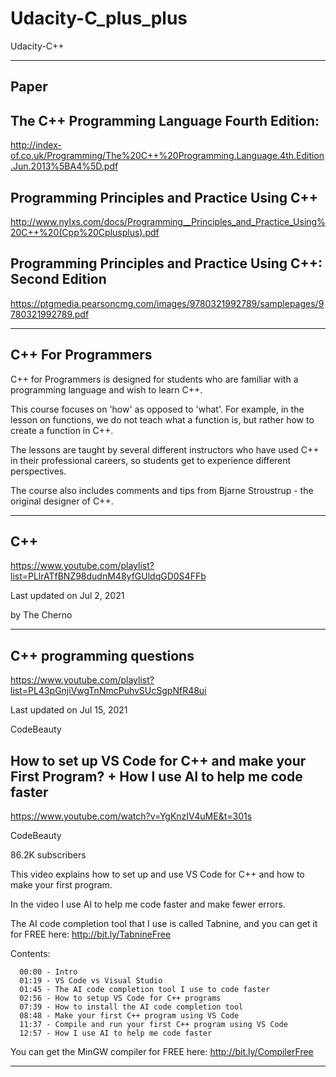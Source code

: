 # Udacity-C_plus_plus
Udacity-C++

-------

## Paper

## The C++ Programming Language Fourth Edition:
http://index-of.co.uk/Programming/The%20C++%20Programming.Language.4th.Edition.Jun.2013%5BA4%5D.pdf

## Programming Principles and Practice Using C++
http://www.nylxs.com/docs/Programming__Principles_and_Practice_Using%20C++%20(Cpp%20Cplusplus).pdf

## Programming Principles and Practice Using C++: Second Edition
https://ptgmedia.pearsoncmg.com/images/9780321992789/samplepages/9780321992789.pdf

-------

## C++ For Programmers

C++ for Programmers is designed for students who are familiar with a programming language and wish to learn C++.

This course focuses on 'how' as opposed to 'what'. For example, in the lesson on functions, we do not teach what a function is, but rather how to create a function in C++.

The lessons are taught by several different instructors who have used C++ in their professional careers, so students get to experience different perspectives.

The course also includes comments and tips from Bjarne Stroustrup - the original designer of C++.


-------

## C++
https://www.youtube.com/playlist?list=PLlrATfBNZ98dudnM48yfGUldqGD0S4FFb

Last updated on Jul 2, 2021

by The Cherno

-------

## C++ programming questions
https://www.youtube.com/playlist?list=PL43pGnjiVwgTnNmcPuhvSUcSgpNfR48ui

Last updated on Jul 15, 2021

CodeBeauty

## How to set up VS Code for C++ and make your First Program? + How I use AI to help me code faster
https://www.youtube.com/watch?v=YgKnzIV4uME&t=301s


CodeBeauty

86.2K subscribers

This video explains how to set up and use VS Code for C++ and how to make your first program. 

In the video I use AI to help me code faster and make fewer errors. 

The AI code completion tool that I use is called Tabnine, and you can get it for FREE here: http://bit.ly/TabnineFree

Contents:

      00:00 - Intro
      01:19 - VS Code vs Visual Studio
      01:45 - The AI code completion tool I use to code faster
      02:56 - How to setup VS Code for C++ programs
      07:39 - How to install the AI code completion tool
      08:48 - Make your first C++ program using VS Code
      11:37 - Compile and run your first C++ program using VS Code
      12:57 - How I use AI to help me code faster

You can get the MinGW compiler for FREE here: http://bit.ly/CompilerFree


-------
